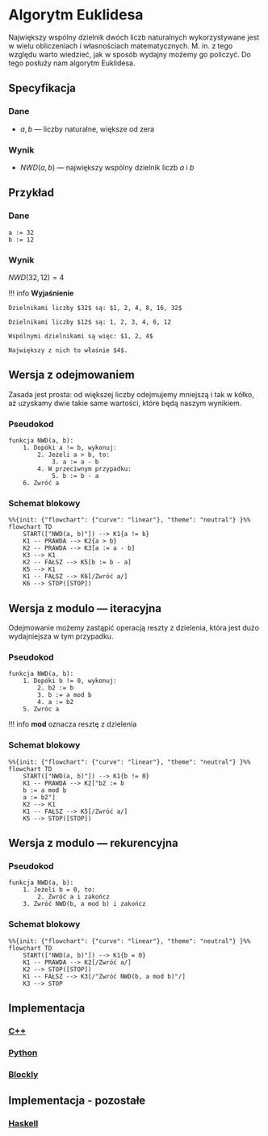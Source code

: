 # Algorytm Euklidesa

Największy wspólny dzielnik dwóch liczb naturalnych wykorzystywane jest w wielu obliczeniach i własnościach matematycznych. M. in. z tego względu warto wiedzieć, jak w sposób wydajny możemy go policzyć. Do tego posłuży nam algorytm Euklidesa.

## Specyfikacja

### Dane

* $a, b$ — liczby naturalne, większe od zera

### Wynik

* $NWD(a, b)$ — największy wspólny dzielnik liczb $a$ i $b$ 

## Przykład

### Dane

```
a := 32
b := 12
```

### Wynik

$NWD(32, 12) = 4$ 

!!! info
	**Wyjaśnienie**
	
	Dzielnikami liczby $32$ są: $1, 2, 4, 8, 16, 32$
	
	Dzielnikami liczby $12$ są: 1, 2, 3, 4, 6, 12
	
	Wspólnymi dzielnikami są więc: $1, 2, 4$ 
	
	Największy z nich to właśnie $4$.

## Wersja z odejmowaniem

Zasada jest prosta: od większej liczby odejmujemy mniejszą i tak w kółko, aż uzyskamy dwie takie same wartości, które będą naszym wynikiem.

### Pseudokod

```
funkcja NWD(a, b):
    1. Dopóki a != b, wykonuj:
        2. Jeżeli a > b, to:
            3. a := a - b
        4. W przeciwnym przypadku:
            5. b := b - a
    6. Zwróć a
```

### Schemat blokowy

```mermaid
%%{init: {"flowchart": {"curve": "linear"}, "theme": "neutral"} }%%
flowchart TD
	START(["NWD(a, b)"]) --> K1{a != b}
	K1 -- PRAWDA --> K2{a > b}
	K2 -- PRAWDA --> K3[a := a - b]
	K3 --> K1
	K2 -- FAŁSZ --> K5[b := b - a]
	K5 --> K1
	K1 -- FAŁSZ --> K6[/Zwróć a/]
	K6 --> STOP([STOP])
```

## Wersja z modulo — iteracyjna

Odejmowanie możemy zastąpić operacją reszty z dzielenia, która jest dużo wydajniejsza w tym przypadku.

### Pseudokod

```
funkcja NWD(a, b):
    1. Dopóki b != 0, wykonuj:
        2. b2 := b
        3. b := a mod b
        4. a := b2
    5. Zwróc a
```

!!! info
	 **mod** oznacza resztę z dzielenia

### Schemat blokowy

```mermaid
%%{init: {"flowchart": {"curve": "linear"}, "theme": "neutral"} }%%
flowchart TD
	START(["NWD(a, b)"]) --> K1{b != 0}
	K1 -- PRAWDA --> K2["b2 := b
	b := a mod b
	a := b2"]
	K2 --> K1
	K1 -- FAŁSZ --> K5[/Zwróć a/]
	K5 --> STOP([STOP])
```

## Wersja z modulo — rekurencyjna

### Pseudokod

```
funkcja NWD(a, b):
    1. Jeżeli b = 0, to:
        2. Zwróć a i zakończ
    3. Zwróć NWD(b, a mod b) i zakończ
```

### Schemat blokowy

```mermaid
%%{init: {"flowchart": {"curve": "linear"}, "theme": "neutral"} }%%
flowchart TD
	START(["NWD(a, b)"]) --> K1{b = 0}
	K1 -- PRAWDA --> K2[/Zwróć a/]
	K2 --> STOP([STOP])
	K1 -- FAŁSZ --> K3[/"Zwróć NWD(b, a mod b)"/]
	K3 --> STOP
```

## Implementacja

### [C++](../../programming/c++/algorithms/integers/gcd.md)

### [Python](../../programming/python/algorithms/integers/gcd.md)

### [Blockly](../../programming/blockly/algorithms/integers/gcd.md)

## Implementacja - pozostałe

### [Haskell](../../programming/haskell/algorithms/integers/gcd.md)
